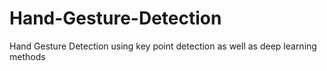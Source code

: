 # Hand-Gesture-Detection
Hand Gesture Detection using key point detection as well as deep learning methods
